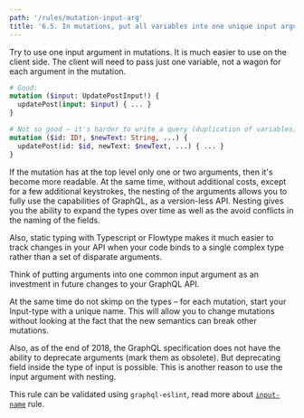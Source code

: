 ```yaml
---
path: '/rules/mutation-input-arg'
title: '6.5. In mutations, put all variables into one unique input argument.'
---
```


Try to use one input argument in mutations. It is much easier to use on the client side. The client will need to pass just one variable, not a wagon for each argument in the mutation.

```graphql
# Good:
mutation ($input: UpdatePostInput!) {
  updatePost(input: $input) { ... }
}

# Not so good – it's harder to write a query (duplication of variables)
mutation ($id: ID!, $newText: String, ...) {
  updatePost(id: $id, newText: $newText, ...) { ... }
}
```

If the mutation has at the top level only one or two arguments, then it's become more readable. At the same time, without additional costs, except for a few additional keystrokes, the nesting of the arguments allows you to fully use the capabilities of GraphQL, as a version-less API. Nesting gives you the ability to expand the types over time as well as the avoid conflicts in the naming of the fields.

Also, static typing with Typescript or Flowtype makes it much easier to track changes in your API when your code binds to a single complex type rather than a set of disparate arguments.

Think of putting arguments into one common input argument as an investment in future changes to your GraphQL API.

At the same time do not skimp on the types – for each mutation, start your Input-type with a unique name. This will allow you to change mutations without looking at the fact that the new semantics can break other mutations.

Also, as of the end of 2018, the GraphQL specification does not have the ability to deprecate arguments (mark them as obsolete). But deprecating field inside the type of input is possible. This is another reason to use the input argument with nesting.

This rule can be validated using `graphql-eslint`, read more about [`input-name`](https://github.com/dotansimha/graphql-eslint/blob/master/docs/rules/input-name.md) rule.
